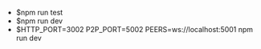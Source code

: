 - $npm run test
- $npm run dev
- $HTTP_PORT=3002 P2P_PORT=5002 PEERS=ws://localhost:5001 npm run dev
